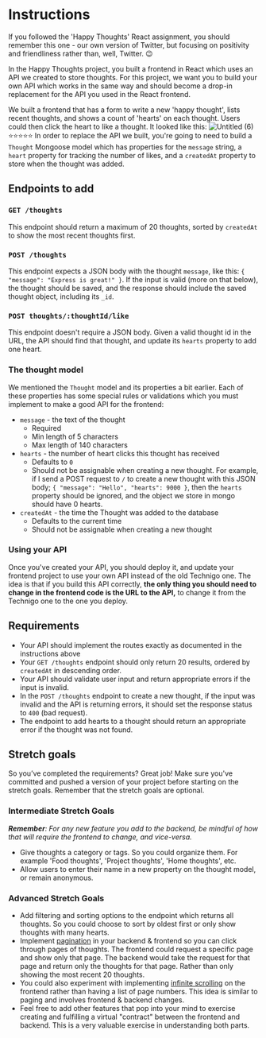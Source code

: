 # Instructions
If you followed the 'Happy Thoughts' React assignment, you should remember this one - our own version of Twitter, but focusing on positivity and friendliness rather than, well, Twitter. 😉

In the Happy Thoughts project, you built a frontend in React which uses an API we created to store thoughts. For this project, we want you to build your own API which works in the same way and should become a drop-in replacement for the API you used in the React frontend.

We built a frontend that has a form to write a new 'happy thought', lists recent thoughts, and shows a count of 'hearts' on each thought. Users could then click the heart to like a thought. It looked like this:
![Untitled (6)](https://github.com/Technigo/project-happy-thoughts-api/assets/51529201/83233e11-75cf-467e-aa71-4e5909f3fd14)
⭐⭐⭐⭐⭐
In order to replace the API we built, you're going to need to build a `Thought` Mongoose model which has properties for the `message` string, a `heart` property for tracking the number of likes, and a `createdAt` property to store when the thought was added.
## Endpoints to add

### `GET /thoughts`
This endpoint should return a maximum of 20 thoughts, sorted by `createdAt` to show the most recent thoughts first.

### `POST /thoughts`
This endpoint expects a JSON body with the thought `message`, like this: `{ "message": "Express is great!" }`. If the input is valid (more on that below), the thought should be saved, and the response should include the saved thought object, including its `_id`.

### `POST thoughts/:thoughtId/like`
This endpoint doesn't require a JSON body. Given a valid thought id in the URL, the API should find that thought, and update its `hearts` property to add one heart.

### The thought model
We mentioned the `Thought` model and its properties a bit earlier. Each of these properties has some special rules or validations which you must implement to make a good API for the frontend:
- `message` - the text of the thought
  - Required
  - Min length of 5 characters
  - Max length of 140 characters
- `hearts` - the number of heart clicks this thought has received
  - Defaults to `0`
  - Should not be assignable when creating a new thought. For example, if I send a POST request to `/` to create a new thought with this JSON body; `{ "message": "Hello", "hearts": 9000 }`, then the `hearts` property should be ignored, and the object we store in mongo should have 0 hearts.
- `createdAt` - the time the Thought was added to the database
  - Defaults to the current time
  - Should not be assignable when creating a new thought

### Using your API
Once you've created your API, you should deploy it, and update your frontend project to use your own API instead of the old Technigo one. The idea is that if you build this API correctly, **the only thing you should need to change in the frontend code is the URL to the API,** to change it from the Technigo one to the one you deploy.

## Requirements
- Your API should implement the routes exactly as documented in the instructions above
- Your `GET /thoughts` endpoint should only return 20 results, ordered by `createdAt` in descending order.
- Your API should validate user input and return appropriate errors if the input is invalid.
- In the `POST /thoughts` endpoint to create a new thought, if the input was invalid and the API is returning errors, it should set the response status to `400` (bad request).
- The endpoint to add hearts to a thought should return an appropriate error if the thought was not found.

## Stretch goals
So you’ve completed the requirements? Great job! Make sure you've committed and pushed a version of your project before starting on the stretch goals. Remember that the stretch goals are optional.

### Intermediate Stretch Goals
***Remember**: For any new feature you add to the backend, be mindful of how that will require the frontend to change, and vice-versa.*
- Give thoughts a category or tags. So you could organize them. For example 'Food thoughts', 'Project thoughts', 'Home thoughts', etc.
- Allow users to enter their name in a new property on the thought model, or remain anonymous.

### Advanced Stretch Goals
- Add filtering and sorting options to the endpoint which returns all thoughts. So you could choose to sort by oldest first or only show thoughts with many hearts.
- Implement [pagination](https://stackoverflow.com/questions/5539955/how-to-paginate-with-mongoose-in-node-js) in your backend & frontend so you can click through pages of thoughts. The frontend could request a specific page and show only that page. The backend would take the request for that page and return only the thoughts for that page. Rather than only showing the most recent 20 thoughts. 
- You could also experiment with implementing [infinite scrolling](https://www.npmjs.com/package/react-infinite-scroller) on the frontend rather than having a list of page numbers. This idea is similar to paging and involves frontend & backend changes.
- Feel free to add other features that pop into your mind to exercise creating and fulfilling a virtual "contract" between the frontend and backend. This is a very valuable exercise in understanding both parts.
